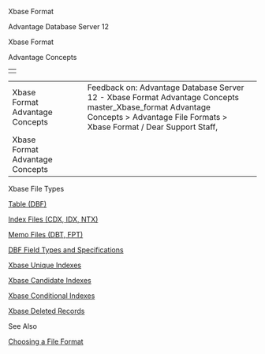 Xbase Format




Advantage Database Server 12  

Xbase Format

Advantage Concepts

|  |
| --- |
|  |

|  |  |  |  |  |
| --- | --- | --- | --- | --- |
| Xbase Format  Advantage Concepts |  |  | Feedback on: Advantage Database Server 12 - Xbase Format Advantage Concepts master\_Xbase\_format Advantage Concepts > Advantage File Formats > Xbase Format / Dear Support Staff, |  |
| Xbase Format  Advantage Concepts |  |  |  |  |

Xbase File Types

[Table (DBF)](master_table_dbf_.htm)

[Index Files (CDX, IDX, NTX)](master_index_files_cdx_idx_ntx_.htm)

[Memo Files (DBT, FPT)](master_memo_files_dbt_fpt.htm)

[DBF Field Types and Specifications](master_dbf_field_types_and_specifications.htm)

[Xbase Unique Indexes](master_xbase_unique_indexes.htm)

[Xbase Candidate Indexes](master_xbase_candidate_indexes.htm)

[Xbase Conditional Indexes](master_xbase_conditional_indexes.htm)

[Xbase Deleted Records](master_xbase_deleted_records.htm)

See Also

[Choosing a File Format](master_choosing_a_file_format.htm)